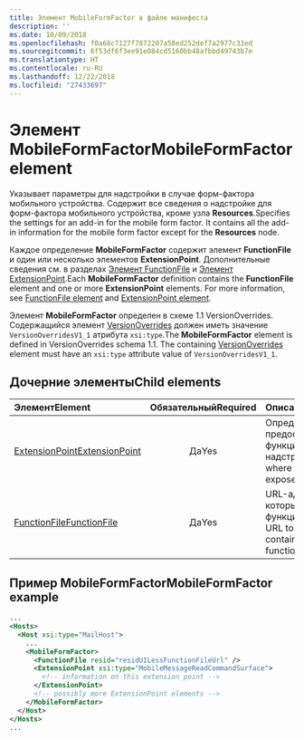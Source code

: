 ```yaml
---
title: Элемент MobileFormFactor в файле манифеста
description: ''
ms.date: 10/09/2018
ms.openlocfilehash: f0a68c7127f7872207a58ed252def7a2977c33ed
ms.sourcegitcommit: 6f53df6f3ee91e084cd5160bb48afbbd49743b7e
ms.translationtype: HT
ms.contentlocale: ru-RU
ms.lasthandoff: 12/22/2018
ms.locfileid: "27433697"
---
```

# <a name="mobileformfactor-element"></a><span data-ttu-id="45128-102">Элемент MobileFormFactor</span><span class="sxs-lookup"><span data-stu-id="45128-102">MobileFormFactor element</span></span>

<span data-ttu-id="45128-p101">Указывает параметры для надстройки в случае форм-фактора мобильного устройства. Содержит все сведения о надстройке для форм-фактора мобильного устройства, кроме узла **Resources**.</span><span class="sxs-lookup"><span data-stu-id="45128-p101">Specifies the settings for an add-in for the mobile form factor. It contains all the add-in information for the mobile form factor except for the **Resources** node.</span></span>

<span data-ttu-id="45128-p102">Каждое определение **MobileFormFactor** содержит элемент **FunctionFile** и один или несколько элементов **ExtensionPoint**. Дополнительные сведения см. в разделах [Элемент FunctionFile](functionfile.md) и [Элемент ExtensionPoint](extensionpoint.md).</span><span class="sxs-lookup"><span data-stu-id="45128-p102">Each **MobileFormFactor** definition contains the  **FunctionFile** element and one or more **ExtensionPoint** elements. For more information, see [FunctionFile element](functionfile.md) and [ExtensionPoint element](extensionpoint.md).</span></span>

<span data-ttu-id="45128-p103">Элемент **MobileFormFactor** определен в схеме 1.1 VersionOverrides. Содержащийся элемент [VersionOverrides](versionoverrides.md) должен иметь значение `VersionOverridesV1_1` атрибута `xsi:type`.</span><span class="sxs-lookup"><span data-stu-id="45128-p103">The **MobileFormFactor** element is defined in VersionOverrides schema 1.1. The containing [VersionOverrides](versionoverrides.md) element must have an `xsi:type` attribute value of `VersionOverridesV1_1`.</span></span>

## <a name="child-elements"></a><span data-ttu-id="45128-109">Дочерние элементы</span><span class="sxs-lookup"><span data-stu-id="45128-109">Child elements</span></span>

| <span data-ttu-id="45128-110">Элемент</span><span class="sxs-lookup"><span data-stu-id="45128-110">Element</span></span>                               | <span data-ttu-id="45128-111">Обязательный</span><span class="sxs-lookup"><span data-stu-id="45128-111">Required</span></span> | <span data-ttu-id="45128-112">Описание</span><span class="sxs-lookup"><span data-stu-id="45128-112">Description</span></span>  |
|:--------------------------------------|:--------:|:-------------|
| [<span data-ttu-id="45128-113">ExtensionPoint</span><span class="sxs-lookup"><span data-stu-id="45128-113">ExtensionPoint</span></span>](extensionpoint.md) | <span data-ttu-id="45128-114">Да</span><span class="sxs-lookup"><span data-stu-id="45128-114">Yes</span></span>      | <span data-ttu-id="45128-115">Определяет, где предоставляются функции надстройки.</span><span class="sxs-lookup"><span data-stu-id="45128-115">Defines where an add-in exposes functionality.</span></span> |
| [<span data-ttu-id="45128-116">FunctionFile</span><span class="sxs-lookup"><span data-stu-id="45128-116">FunctionFile</span></span>](functionfile.md)     | <span data-ttu-id="45128-117">Да</span><span class="sxs-lookup"><span data-stu-id="45128-117">Yes</span></span>      | <span data-ttu-id="45128-118">URL-адрес файла, который содержит функции JavaScript.</span><span class="sxs-lookup"><span data-stu-id="45128-118">A URL to a file that contains JavaScript functions.</span></span>|

## <a name="mobileformfactor-example"></a><span data-ttu-id="45128-119">Пример MobileFormFactor</span><span class="sxs-lookup"><span data-stu-id="45128-119">MobileFormFactor example</span></span>

```xml
...
<Hosts>
  <Host xsi:type="MailHost">
    ...
    <MobileFormFactor>
      <FunctionFile resid="residUILessFunctionFileUrl" />
      <ExtensionPoint xsi:type="MobileMessageReadCommandSurface">
        <!-- information on this extension point -->
      </ExtensionPoint> 
      <!-- possibly more ExtensionPoint elements -->
    </MobileFormFactor>
  </Host>
</Hosts>
...
```
